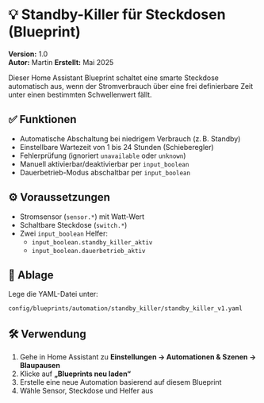 
# 💡 Standby-Killer für Steckdosen (Blueprint)

**Version:** 1.0  
**Autor:** Martin 
**Erstellt:** Mai 2025  

Dieser Home Assistant Blueprint schaltet eine smarte Steckdose automatisch aus, wenn der Stromverbrauch über eine frei definierbare Zeit unter einen bestimmten Schwellenwert fällt.

## ✅ Funktionen

- Automatische Abschaltung bei niedrigem Verbrauch (z. B. Standby)
- Einstellbare Wartezeit von 1 bis 24 Stunden (Schieberegler)
- Fehlerprüfung (ignoriert `unavailable` oder `unknown`)
- Manuell aktivierbar/deaktivierbar per `input_boolean`
- Dauerbetrieb-Modus abschaltbar per `input_boolean`

## ⚙️ Voraussetzungen

- Stromsensor (`sensor.*`) mit Watt-Wert
- Schaltbare Steckdose (`switch.*`)
- Zwei `input_boolean` Helfer:
  - `input_boolean.standby_killer_aktiv`
  - `input_boolean.dauerbetrieb_aktiv`

## 📂 Ablage

Lege die YAML-Datei unter:

```
config/blueprints/automation/standby_killer/standby_killer_v1.yaml
```

## 🛠️ Verwendung

1. Gehe in Home Assistant zu **Einstellungen → Automationen & Szenen → Blaupausen**
2. Klicke auf **„Blueprints neu laden“**
3. Erstelle eine neue Automation basierend auf diesem Blueprint
4. Wähle Sensor, Steckdose und Helfer aus

